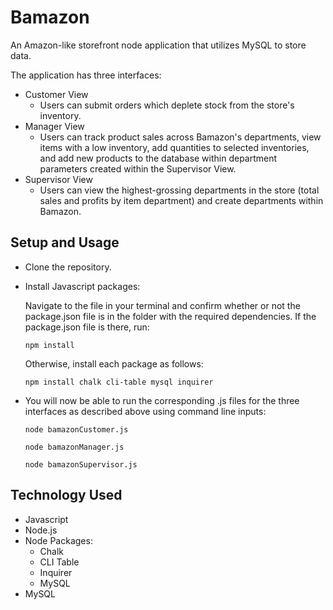 # Bamazon

An Amazon-like storefront node application that utilizes MySQL to store data. 

The application has three interfaces:
 * Customer View
	* Users can submit orders which deplete stock from the store's inventory.
 * Manager View
	* Users can track product sales across Bamazon's departments, view items with a low inventory, add quantities to selected inventories, and add new products to the database within department parameters created within the Supervisor View.
 * Supervisor View
	* Users can view the highest-grossing departments in the store (total sales and profits by item department) and create departments within Bamazon.

## Setup and Usage
* Clone the repository.
* Install Javascript packages: 

	Navigate to the file in your terminal and confirm whether or not the package.json file is in the folder with the required dependencies. If the package.json file is there, run:

  ```
  npm install
  ```

  Otherwise, install each package as follows:

  ```
  npm install chalk cli-table mysql inquirer
  ```


* You will now be able to run the corresponding .js files for the three interfaces as described above using command line inputs:
  ```
  node bamazonCustomer.js
  ```
  
  ```
  node bamazonManager.js
  ```

  ```
  node bamazonSupervisor.js
  ```

## Technology Used
- Javascript
- Node.js 
- Node Packages:
  - Chalk
  - CLI Table
  - Inquirer
  - MySQL
- MySQL

